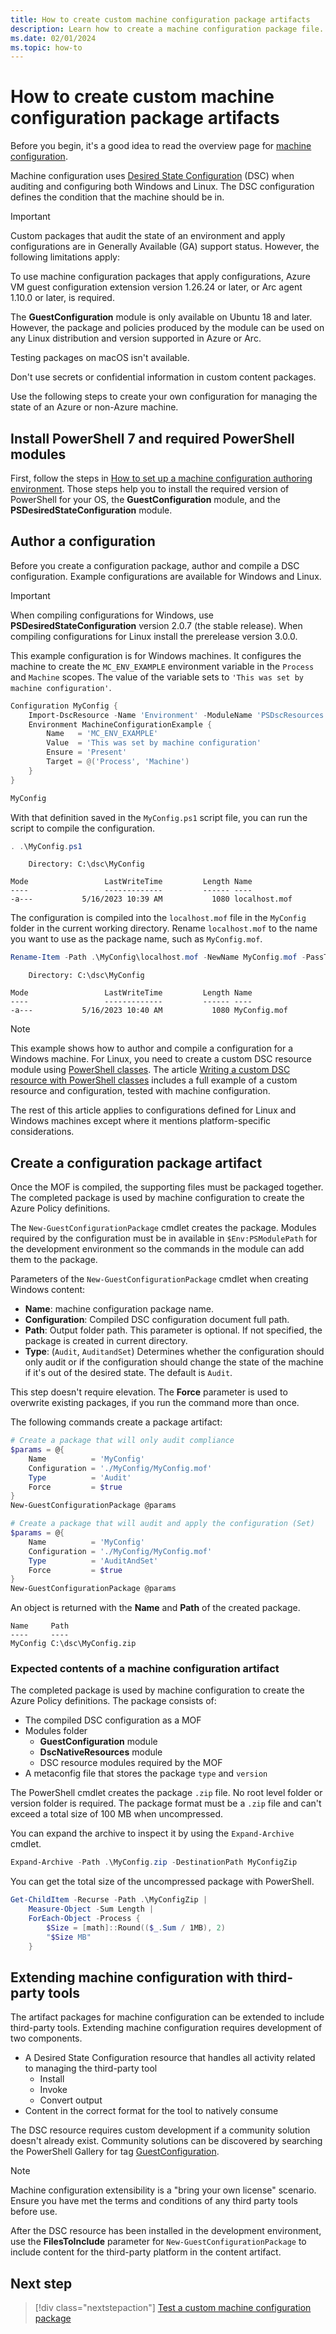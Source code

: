```yaml
---
title: How to create custom machine configuration package artifacts
description: Learn how to create a machine configuration package file.
ms.date: 02/01/2024
ms.topic: how-to
---
```

# How to create custom machine configuration package artifacts

Before you begin, it's a good idea to read the overview page for [machine configuration][01].

Machine configuration uses [Desired State Configuration][02] (DSC) when auditing and configuring
both Windows and Linux. The DSC configuration defines the condition that the machine should be in.

> [!IMPORTANT]
> Custom packages that audit the state of an environment and apply configurations are in Generally
> Available (GA) support status. However, the following limitations apply:
>
> To use machine configuration packages that apply configurations, Azure VM guest configuration
> extension version 1.26.24 or later, or Arc agent 1.10.0 or later, is required.
>
> The **GuestConfiguration** module is only available on Ubuntu 18 and later. However, the package
> and policies produced by the module can be used on any Linux distribution and version supported
> in Azure or Arc.
>
> Testing packages on macOS isn't available.
>
> Don't use secrets or confidential information in custom content packages.

Use the following steps to create your own configuration for managing the state of an Azure or
non-Azure machine.

## Install PowerShell 7 and required PowerShell modules

First, follow the steps in [How to set up a machine configuration authoring environment][03]. Those
steps help you to install the required version of PowerShell for your OS, the
**GuestConfiguration** module, and the **PSDesiredStateConfiguration** module.

## Author a configuration

Before you create a configuration package, author and compile a DSC configuration. Example
configurations are available for Windows and Linux.

> [!IMPORTANT]
> When compiling configurations for Windows, use **PSDesiredStateConfiguration** version 2.0.7 (the
> stable release). When compiling configurations for Linux install the prerelease version 3.0.0.

This example configuration is for Windows machines. It configures the machine to create the
`MC_ENV_EXAMPLE` environment variable in the `Process` and `Machine` scopes. The value of the
variable sets to `'This was set by machine configuration'`.

```powershell
Configuration MyConfig {
    Import-DscResource -Name 'Environment' -ModuleName 'PSDscResources'
    Environment MachineConfigurationExample {
        Name   = 'MC_ENV_EXAMPLE'
        Value  = 'This was set by machine configuration'
        Ensure = 'Present'
        Target = @('Process', 'Machine')
    }
}

MyConfig
```

With that definition saved in the `MyConfig.ps1` script file, you can run the script to compile the
configuration.

```powershell
. .\MyConfig.ps1
```

```output
    Directory: C:\dsc\MyConfig

Mode                 LastWriteTime         Length Name
----                 -------------         ------ ----
-a---           5/16/2023 10:39 AM           1080 localhost.mof
```

The configuration is compiled into the `localhost.mof` file in the `MyConfig` folder in the current
working directory. Rename `localhost.mof` to the name you want to use as the package name, such as
`MyConfig.mof`.

```powershell
Rename-Item -Path .\MyConfig\localhost.mof -NewName MyConfig.mof -PassThru
```

```output
    Directory: C:\dsc\MyConfig

Mode                 LastWriteTime         Length Name
----                 -------------         ------ ----
-a---           5/16/2023 10:40 AM           1080 MyConfig.mof
```

> [!NOTE]
> This example shows how to author and compile a configuration for a Windows machine. For Linux,
> you need to create a custom DSC resource module using [PowerShell classes][05]. The  article
> [Writing a custom DSC resource with PowerShell classes][05] includes a full example of a
> custom resource and configuration, tested with machine configuration.
>
> The rest of this article applies to configurations defined for Linux and Windows machines except
> where it mentions platform-specific considerations.

## Create a configuration package artifact

Once the MOF is compiled, the supporting files must be packaged together. The completed package is
used by machine configuration to create the Azure Policy definitions.

The `New-GuestConfigurationPackage` cmdlet creates the package. Modules required by the
configuration must be in available in `$Env:PSModulePath` for the development environment so the
commands in the module can add them to the package.

Parameters of the `New-GuestConfigurationPackage` cmdlet when creating Windows content:

- **Name**: machine configuration package name.
- **Configuration**: Compiled DSC configuration document full path.
- **Path**: Output folder path. This parameter is optional. If not specified, the package is
  created in current directory.
- **Type**: (`Audit`, `AuditandSet`) Determines whether the configuration should only audit or if
  the configuration should change the state of the machine if it's out of the desired state. The
  default is `Audit`.

This step doesn't require elevation. The **Force** parameter is used to overwrite existing
packages, if you run the command more than once.

The following commands create a package artifact:

```powershell
# Create a package that will only audit compliance
$params = @{
    Name          = 'MyConfig'
    Configuration = './MyConfig/MyConfig.mof'
    Type          = 'Audit'
    Force         = $true
}
New-GuestConfigurationPackage @params
```

```powershell
# Create a package that will audit and apply the configuration (Set)
$params = @{
    Name          = 'MyConfig'
    Configuration = './MyConfig/MyConfig.mof'
    Type          = 'AuditAndSet'
    Force         = $true
}
New-GuestConfigurationPackage @params
```

An object is returned with the **Name** and **Path** of the created package.

```Output
Name     Path
----     ----
MyConfig C:\dsc\MyConfig.zip
```

### Expected contents of a machine configuration artifact

The completed package is used by machine configuration to create the Azure Policy definitions. The
package consists of:

- The compiled DSC configuration as a MOF
- Modules folder
  - **GuestConfiguration** module
  - **DscNativeResources** module
  - DSC resource modules required by the MOF
- A metaconfig file that stores the package `type` and `version`

The PowerShell cmdlet creates the package `.zip` file. No root level folder or version folder is
required. The package format must be a `.zip` file and can't exceed a total size of 100 MB when
uncompressed.

You can expand the archive to inspect it by using the `Expand-Archive` cmdlet.

```powershell
Expand-Archive -Path .\MyConfig.zip -DestinationPath MyConfigZip
```

You can get the total size of the uncompressed package with PowerShell.

```powershell
Get-ChildItem -Recurse -Path .\MyConfigZip |
    Measure-Object -Sum Length |
    ForEach-Object -Process {
        $Size = [math]::Round(($_.Sum / 1MB), 2)
        "$Size MB"
    }
```

## Extending machine configuration with third-party tools

The artifact packages for machine configuration can be extended to include third-party tools.
Extending machine configuration requires development of two components.

- A Desired State Configuration resource that handles all activity related to managing the
  third-party tool
  - Install
  - Invoke
  - Convert output
- Content in the correct format for the tool to natively consume

The DSC resource requires custom development if a community solution doesn't already exist.
Community solutions can be discovered by searching the PowerShell Gallery for tag
[GuestConfiguration][06].

> [!NOTE]
> Machine configuration extensibility is a "bring your own license" scenario. Ensure you have met
> the terms and conditions of any third party tools before use.

After the DSC resource has been installed in the development environment, use the
**FilesToInclude** parameter for `New-GuestConfigurationPackage` to include content for the
third-party platform in the content artifact.

## Next step

> [!div class="nextstepaction"]
> [Test a custom machine configuration package](./3-test-package.md)

<!-- Reference link definitions -->
[01]: ../../overview.md
[02]: /powershell/dsc/overview
[03]: ./1-set-up-authoring-environment.md
[05]: /powershell/dsc/resources/authoringResourceClass
[06]: https://www.powershellgallery.com/packages?q=Tags%3A%22GuestConfiguration%22
